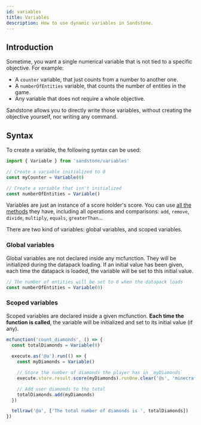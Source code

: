 ```yaml
---
id: variables
title: Variables
description: How to use dynamic variables in Sandstone.
---
```


## Introduction

Sometime, you want a single numerical variable that is not tied to a specific objective. For example:
- A `counter` variable, that just counts from a number to another one.
- A `numberOfEntities` variable, that counts the number of entities in the game.
- Any variable that does not require a whole objective.

Sandstone allows you to directly write those variables, without creating the objective yourself, nor writing any command.

## Syntax

To create a variable, the following syntax can be used:
```ts
import { Variable } from 'sandstone/variables'

// Create a variable initialized to 0
const myCounter = Variable(0)

// Create a variable that isn't initialized
const numberOfEntities = Variable()
```

Variables are just an instance of a score holder's score. You can use [all the methods](objectives#scores-holders) they have, including all operations and comparisons: `add`, `remove`, `divide`, `multiply`, `equals`, `greaterThan`...

There are two kind of variables: global variables, and scoped variables.

### Global variables

Global variables are not declared inside any mcfunction. They will be initialized during the datapack loading. If an initial value has been given, each time the datapack is loaded, the variable will be set to this initial value.

```ts
// The number of entities will be set to 0 when the datapack loads
const numberOfEntities = Variable(0)
```

### Scoped variables
Scoped variables are declared inside a given mcfunction. 
**Each time the function is called**, the variable will be initialized and set to its initial value (if any).

```ts
mcfunction('count_diamonds', () => {
  const totalDiamonds = Variable(0)
  
  execute.as('@a').run(() => {
    const myDiamonds = Variable()

    // Store the number of diamonds the player has in `myDiamonds`
    execute.store.result.score(myDiamonds).runOne.clear('@s', 'minecraft:diamonds', 0)

    // Add user diamonds to the total
    totalDiamonds.add(myDiamonds)
  })

  tellraw('@a', ['The total number of diamonds is ', totalDiamonds])
})
```
